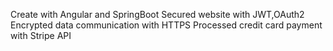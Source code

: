 Create with Angular and SpringBoot 
Secured website with JWT,OAuth2 
Encrypted data communication with HTTPS
Processed credit card payment with Stripe API

